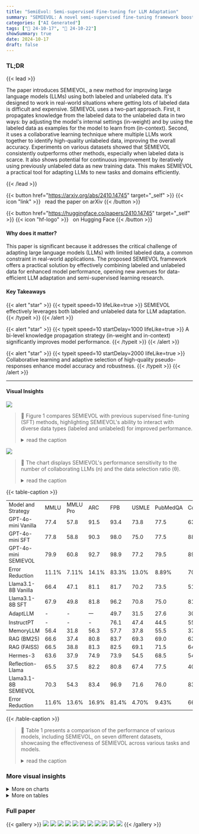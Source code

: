 ```yaml
---
title: "SemiEvol: Semi-supervised Fine-tuning for LLM Adaptation"
summary: "SEMIEVOL: A novel semi-supervised fine-tuning framework boosts LLM performance by cleverly integrating labeled and unlabeled data via knowledge propagation and adaptive selection, enabling efficient m..."
categories: ["AI Generated"]
tags: ["🔖 24-10-17", "🤗 24-10-22"]
showSummary: true
date: 2024-10-17
draft: false
---
```


### TL;DR


{{< lead >}}

The paper introduces SEMIEVOL, a new method for improving large language models (LLMs) using both labeled and unlabeled data.  It's designed to work in real-world situations where getting lots of labeled data is difficult and expensive.  SEMIEVOL uses a two-part approach. First, it propagates knowledge from the labeled data to the unlabeled data in two ways: by adjusting the model's internal settings (in-weight) and by using the labeled data as examples for the model to learn from (in-context). Second, it uses a collaborative learning technique where multiple LLMs work together to identify high-quality unlabeled data, improving the overall accuracy.  Experiments on various datasets showed that SEMIEVOL consistently outperforms other methods, especially when labeled data is scarce.  It also shows potential for continuous improvement by iteratively using previously unlabeled data as new training data. This makes SEMIEVOL a practical tool for adapting LLMs to new tasks and domains efficiently.

{{< /lead >}}


{{< button href="https://arxiv.org/abs/2410.14745" target="_self" >}}
{{< icon "link" >}} &nbsp; read the paper on arXiv
{{< /button >}}

{{< button href="https://huggingface.co/papers/2410.14745" target="_self" >}}
{{< icon "hf-logo" >}} &nbsp; on Hugging Face
{{< /button >}}

#### Why does it matter?
This paper is significant because it addresses the critical challenge of adapting large language models (LLMs) with limited labeled data, a common constraint in real-world applications.  The proposed SEMIEVOL framework offers a practical solution by effectively combining labeled and unlabeled data for enhanced model performance, opening new avenues for data-efficient LLM adaptation and semi-supervised learning research.
#### Key Takeaways

{{< alert "star" >}}
{{< typeit speed=10 lifeLike=true >}} SEMIEVOL effectively leverages both labeled and unlabeled data for LLM adaptation. {{< /typeit >}}
{{< /alert >}}

{{< alert "star" >}}
{{< typeit speed=10 startDelay=1000 lifeLike=true >}} A bi-level knowledge propagation strategy (in-weight and in-context) significantly improves model performance. {{< /typeit >}}
{{< /alert >}}

{{< alert "star" >}}
{{< typeit speed=10 startDelay=2000 lifeLike=true >}} Collaborative learning and adaptive selection of high-quality pseudo-responses enhance model accuracy and robustness. {{< /typeit >}}
{{< /alert >}}

------
#### Visual Insights



![](figures/figures_1_0.png)

> 🔼 Figure 1 compares SEMIEVOL with previous supervised fine-tuning (SFT) methods, highlighting SEMIEVOL's ability to interact with diverse data types (labeled and unlabeled) for improved performance.
> <details>
> <summary>read the caption</summary>
> Figure 1: Comparison of SEMIEVOL with previous SFT methods. SEMIEVOL enables interaction between diverse data types for superior performance evolution.
> </details>





![](charts/charts_6_0.png)

> 🔼 The chart displays SEMIEVOL's performance sensitivity to the number of collaborating LLMs (n) and the data selection ratio (θ).
> <details>
> <summary>read the caption</summary>
> Figure 3: Sensitivity analysis of SEMIEVOL's performance under different n and θ on variant datasets.
> </details>





{{< table-caption >}}
<table id='0' style='font-size:14px'><tr><td>Model and Strategy</td><td>MMLU</td><td>MMLU Pro</td><td>ARC</td><td>FPB</td><td>USMLE</td><td>PubMedQA</td><td>ConvFinQA</td></tr><tr><td>GPT-4o-mini Vanilla</td><td>77.4</td><td>57.8</td><td>91.5</td><td>93.4</td><td>73.8</td><td>77.5</td><td>63.9</td></tr><tr><td>GPT-4o-mini SFT</td><td>77.8</td><td>58.8</td><td>90.3</td><td>98.0</td><td>75.0</td><td>77.5</td><td>88.8</td></tr><tr><td>GPT-4o-mini SEMIEVOL</td><td>79.9</td><td>60.8</td><td>92.7</td><td>98.9</td><td>77.2</td><td>79.5</td><td>89.2</td></tr><tr><td>Error Reduction</td><td>11.1%</td><td>7.11%</td><td>14.1%</td><td>83.3%</td><td>13.0%</td><td>8.89%</td><td>70.1%</td></tr><tr><td>Llama3.1-8B Vanilla</td><td>66.4</td><td>47.1</td><td>81.1</td><td>81.7</td><td>70.2</td><td>73.5</td><td>51.1</td></tr><tr><td>Llama3.1-8B SFT</td><td>67.9</td><td>49.8</td><td>81.8</td><td>96.2</td><td>70.8</td><td>75.0</td><td>81.3</td></tr><tr><td>AdaptLLM</td><td>-</td><td>-</td><td>一</td><td>49.7</td><td>31.5</td><td>27.6</td><td>30.9</td></tr><tr><td>InstructPT</td><td>-</td><td>-</td><td>-</td><td>76.1</td><td>47.4</td><td>44.5</td><td>55.2</td></tr><tr><td>MemoryLLM</td><td>56.4</td><td>31.8</td><td>56.3</td><td>57.7</td><td>37.8</td><td>55.5</td><td>37.2</td></tr><tr><td>RAG (BM25)</td><td>66.6</td><td>37.4</td><td>80.8</td><td>83.7</td><td>69.3</td><td>69.0</td><td>63.4</td></tr><tr><td>RAG (FAISS)</td><td>66.5</td><td>38.8</td><td>81.3</td><td>82.5</td><td>69.1</td><td>71.5</td><td>64.6</td></tr><tr><td>Hermes-3</td><td>63.6</td><td>37.9</td><td>74.9</td><td>73.9</td><td>54.5</td><td>68.5</td><td>54.9</td></tr><tr><td>Reflection-Llama</td><td>65.5</td><td>37.5</td><td>82.2</td><td>80.8</td><td>67.4</td><td>77.5</td><td>40.8</td></tr><tr><td>Llama3.1-8B SEMIEVOL</td><td>70.3</td><td>54.3</td><td>83.4</td><td>96.9</td><td>71.6</td><td>76.0</td><td>83.6</td></tr><tr><td>Error Reduction</td><td>11.6%</td><td>13.6%</td><td>16.9%</td><td>81.4%</td><td>4.70%</td><td>9.43%</td><td>66.5%</td></tr></table>{{< /table-caption >}}

> 🔼 Table 1 presents a comparison of the performance of various models, including SEMIEVOL, on seven different datasets, showcasing the effectiveness of SEMIEVOL across various tasks and models.
> <details>
> <summary>read the caption</summary>
> Table 1: Performance comparison across different models on various datasets.
> </details>



### More visual insights



<details>
<summary>More on charts
</summary>


![](charts/charts_7_0.png "🔼 Figure 4: Entropy distribution indicates SEMIEVOL can enhanced response confidence. Lower entropy values indicate more confident predictions.")

> 🔼 The chart displays the entropy distribution of Vanilla, SFT, and SEMIEVOL models' predictions on MMLU and MMLU-Pro datasets, illustrating SEMIEVOL's enhanced response confidence.
> <details>
> <summary>read the caption</summary>
> Figure 4: Entropy distribution indicates SEMIEVOL can enhanced response confidence. Lower entropy values indicate more confident predictions.
> </details>


![](charts/charts_7_1.png "🔼 Figure 6: Category-wise performance of SEMIEVOL.")

> 🔼 The radar chart displays a category-wise comparison of the performance of Vanilla, SFT, and SEMIEVOL models on the MMLU-Pro dataset using Llama-3.1 8B.
> <details>
> <summary>read the caption</summary>
> Figure 6: Category-wise performance of SEMIEVOL.
> </details>


![](charts/charts_7_2.png "🔼 Figure 3: Sensitivity analysis of SEMIEVOL's performance under different n and θ on variant datasets.")

> 🔼 The chart displays the sensitivity analysis of SEMIEVOL's performance across different values of n (number of collaborating models) and θ (data selection ratio) on MMLU and MMLU-Pro datasets.
> <details>
> <summary>read the caption</summary>
> Figure 3: Sensitivity analysis of SEMIEVOL's performance under different n and θ on variant datasets.
> </details>


![](charts/charts_8_0.png "🔼 Figure 7: Iterative evolution performance, each iteration means perform a round of SEMIEVOL.")

> 🔼 The chart displays the iterative evolution performance of the SEMIEVOL model on MMLU and MMLU-Pro datasets across four iterations.
> <details>
> <summary>read the caption</summary>
> Figure 7: Iterative evolution performance, each iteration means perform a round of SEMIEVOL.
> </details>


</details>



<details>
<summary>More on tables
</summary>


{{< table-caption >}}
<br><table id='8' style='font-size:14px'><tr><td>Variant</td><td>MMLU</td><td>MMLU-Pro</td><td>ARC</td></tr><tr><td>Llama3.1-8B SEMIEVOL</td><td>70.3</td><td>54.3</td><td>83.4</td></tr><tr><td>w/o IWP</td><td>68.7</td><td>52.1</td><td>82.4</td></tr><tr><td>w/o ICP</td><td>69.7</td><td>53.2</td><td>83.0</td></tr><tr><td>w/o CL</td><td>69.1</td><td>53.0</td><td>82.4</td></tr><tr><td>w/o AS</td><td>69.9</td><td>53.5</td><td>82.1</td></tr></table>{{< /table-caption >}}
> 🔼 {{ table.description }}
> <details>
> <summary>read the caption</summary>
> {{ table.caption }}
> </details>


> Table 1 presents a comparison of various LLMs' performance across seven datasets, using different fine-tuning strategies, including vanilla, SFT, and SEMIEVOL, showing error reduction percentages.


{{< table-caption >}}
<table id='0' style='font-size:14px'><tr><td>Base Model</td><td colspan="4">MMLU (Dunlabeled / Dlabled)</td><td colspan="4">MMLU-Pro (Dunlabeled / Dlabled)</td></tr><tr><td></td><td>50%</td><td>100%</td><td>200%</td><td>300%</td><td>50%</td><td>100%</td><td>200%</td><td>300%</td></tr><tr><td>GPT-4o mini</td><td>78.2</td><td>78.6</td><td>79.3</td><td>79.9</td><td>58.9</td><td>59.5</td><td>60.1</td><td>60.8</td></tr><tr><td>Llama3.1-8B</td><td>68.3</td><td>69.5</td><td>69.7</td><td>70.3</td><td>50.8</td><td>52.0</td><td>53.5</td><td>54.3</td></tr></table>{{< /table-caption >}}
> 🔼 {{ table.description }}
> <details>
> <summary>read the caption</summary>
> {{ table.caption }}
> </details>


> Table 1 presents a performance comparison of various LLMs (GPT-40-mini and Llama-3.1-8B) using different fine-tuning strategies (vanilla, SFT, and SEMIEVOL) across seven diverse datasets.


</details>


### Full paper

{{< gallery >}}
<img src="paper_images/1.png" class="grid-w50 md:grid-w33 xl:grid-w25" />
<img src="paper_images/2.png" class="grid-w50 md:grid-w33 xl:grid-w25" />
<img src="paper_images/3.png" class="grid-w50 md:grid-w33 xl:grid-w25" />
<img src="paper_images/4.png" class="grid-w50 md:grid-w33 xl:grid-w25" />
<img src="paper_images/5.png" class="grid-w50 md:grid-w33 xl:grid-w25" />
<img src="paper_images/6.png" class="grid-w50 md:grid-w33 xl:grid-w25" />
<img src="paper_images/7.png" class="grid-w50 md:grid-w33 xl:grid-w25" />
<img src="paper_images/8.png" class="grid-w50 md:grid-w33 xl:grid-w25" />
<img src="paper_images/9.png" class="grid-w50 md:grid-w33 xl:grid-w25" />
<img src="paper_images/10.png" class="grid-w50 md:grid-w33 xl:grid-w25" />
<img src="paper_images/11.png" class="grid-w50 md:grid-w33 xl:grid-w25" />
{{< /gallery >}}